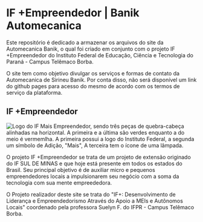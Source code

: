 # IF +Empreendedor | Banik Automecanica
Este repositório é dedicado a armazenar os arquivos do site da Automecanica Banik, o qual foi criado em conjunto com o projeto IF +Empreendedor do Instituto Federal de Educação, Ciência e Tecnologia do Paraná - Campus Telêmaco Borba. 

O site tem como objetivo divulgar os serviços e formas de contato da Automecanica de Sirineu Banik. Por conta disso, não será disponível um link do github pages para acesso do mesmo de acordo com os termos de serviço da plataforma.

## IF +Empreendedor
![Logo do IF Mais Empreendedor, sendo três peças de quebra-cabeça alinhadas na horizontal. A primeira e a última são verdes enquanto a do meio é vermemlha. A primeira possui a logo do Instituto Federal, a segunda um símbolo de Adição, "Mais", A terceira tem o ícone de uma lâmpada.](https://i.imgur.com/Kkw4rxP.png)

O projeto IF +Empreendedor se trata de um projeto de extensão originado do IF SUL DE MINAS e que hoje está presente em todos os estados do Brasil. Seu principal objetivo é de auxiliar micro e pequenos empreendedores locais a impulsionarem seu negócio com a soma da tecnologia com sua mente empreededora.

O Projeto realizador deste site se trata do "IF+: Desenvolvimento de Liderança e Empreendedorismo Através do Apoio a MEIs e Autônomos Locais" coordenado pela professora Suelyn F. do IFPR - Campus Telêmaco Borba.
